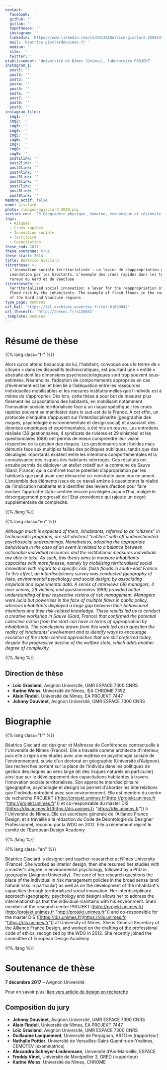 ```yaml
---
contact:
  facebook: ''
  github: ''
  gitlab: ''
  hypotheses: ''
  instagram: ''
  linkedin: 'https://www.linkedin.com/in/b%C3%A9atrice-gisclard-25091415/'
  mail: 'beatrice.gisclard@unimes.fr '
  medium: ''
  site: ''
  twitter: ''
etablissement: 'Université de Nîmes (Unîmes), laboratoire PROJEKT'
instagram_1:
  post1: ''
  post2: ''
  post3: ''
  post4: ''
  post5: ''
  post6: ''
  post7: ''
  post8: ''
  post9: ''
instagram_files:
  img1: ''
  img2: ''
  img3: ''
  img4: ''
  img5: ''
  img6: ''
  img7: ''
  img8: ''
  img9: ''
  post1link: ''
  post2link: ''
  post3link: ''
  post4link: ''
  post5link: ''
  post6link: ''
  post7link: ''
  post8link: ''
  post9link: ''
membre_actif: false
name: gisclard
photo: /images/bgisclard-2020.png
section_cnu: '23 Géographie physique, humaine, économique et régionale'
tags:
  - Risques
  - Crues rapides
  - Innovation sociale
  - Territoire
  - Capacitation
these_end: 2017
these_soutenue: true
these_start: 2014
title: Béatrice Gisclard
titrethese: >-
  L’innovation sociale territorialisée : un levier de réappropriation du risque
  inondation par les habitants. L’exemple des crues rapides dans les territoires
  ruraux du Gard et du Vaucluse
titretheseEn: >-
  Territorialized social innovation: a lever for the reappropriation of the
  flood risk by the inhabitants. The example of flash floods in the rural areas
  of the Gard and Vaucluse regions
type_page: membres
url_hal: 'https://tel.archives-ouvertes.fr/tel-01669042'
url_thesesfr: 'http://theses.fr/s135642'
_template: membres
---
```


<!-- Supprimer les parties non remplies (supprimer les blocks de lang s'il n'y a pas deux langues). Tu es libre d'ajouter ce que tu veux à cette partie -->

# Résumé de thèse

{{% lang class="fr" %}}

Alors qu’on attend beaucoup de lui, l’habitant, convoqué sous le terme de « citoyen » dans les dispositifs technocratiques, est pourtant une « entité » abstraite dont les dimensions psychosociologiques sont trop souvent sous-estimées. Néanmoins, l’adoption de comportements appropriés en cas d’événement est bel et bien lié à l’adéquation entre les ressources individuelles mobilisables et les mesures institutionnelles que l’individu est à même de s’approprier. Dès lors, cette thèse a pour but de mesurer plus finement les capacitations des habitants, en mobilisant notamment l’innovation sociale territorialisée face à un risque spécifique : les crues rapides pouvant se manifester dans le sud-est de la France. À cet effet, un protocole d’enquête s’appuyant sur l’interdisciplinarité (géographie des risques, psychologie environnementale et design social) et associant des données empiriques et expérimentales, a été mis en œuvre. Les entretiens réalisés (36 gestionnaires, 4 syndicats de rivières et 29 sinistrés) et les questionnaires (689) ont permis de mieux comprendre leur vision respective de la gestion des risques. Les gestionnaires sont lucides mais démunis face aux multiples failles des politiques publiques, tandis que des décalages importants existent entre les intentions comportementales et la connaissance des risques des habitants interrogés. Ces résultats ont ensuite permis de déployer un atelier créatif sur la commune de Sauve (Gard, France) qui a confirmé tout le potentiel d’appropriation par les habitants que peut avoir une démarche co-construite avec eux en amont. L’ensemble des éléments issus de ce travail amène à questionner la réalité de l’implication habitante et à identifier des leviers d’action pour faire évoluer l’approche stato-centrée encore privilégiée aujourd’hui, malgré le désengagement progressif de l’Etat-providence qui rajoute un degré supplémentaire de complexité.

{{% /lang %}}

{{% lang class="en" %}}

_Although much is expected of them, inhabitants, referred to as “citizens” in technocratic programs, are still abstract “entities” with oft underestimated psychosocial underpinnings. Nonetheless, adopting the appropriate behaviours in the case of an event is related to a balance between actionable individual resources and the institutional measures individuals are able to take. As such, this thesis aims to measure inhabitants’ capacities with more finesse, namely by mobilising territorialised social innovation with regard to a specific risk: flash floods in south-east France. To this effect, an interdisciplinary survey was conducted (geography of risks, environmental psychology and social design) by associating empirical and experimental data. A series of interviews (36 managers, 4 river unions, 29 victims) and questionnaires (689) provided better understanding of their respective visions of risk management. Managers were lucid but powerless in the face of multiple flaws in public policy, whereas inhabitants displayed a large gap between their behavioural intentions and their risk-related knowledge. These results led us to conduct a creative workshop in Sauve (Gard, France) that confirmed the potential collective action from the start can have in terms of appropriation by inhabitants. The conclusions drawn from this work led us to question the reality of inhabitants’ involvement and to identify ways to encourage evolution of the state-centred approaches that are still preferred today, despite the progressive decline of the welfare state, which adds another degree of complexity._

{{% /lang %}}

## Direction de thèse

* **Loïc Grasland**, Avignon Université, UMR ESPACE 7300 CNRS
* **Karine Weiss**, Université de Nîmes, lEA CHROME 7352
* **Alain Findeli**, Université de Nîmes, EA PROJEKT 7447
* **Johnny Douvinet**, Avignon Université, UMR ESPACE 7300 CNRS

# Biographie

{{% lang class="fr" %}}

Béatrice Gisclard est designer et Maîtresse de Conférences contractuelle à l'Université de Nîmes (France). Elle a travaillé comme architecte d'intérieur, puis elle a repris ses études avec une maîtrise en psychologie sociale de l'environnement, suivie d'un doctorat en géographie (Université d'Avignon). Ses recherches portent sur la place de l’individu dans les politiques de gestion des risques au sens large (et des risques naturels en particulier) ainsi que sur le développement des capacitations habitantes à travers l’innovation sociale territorialisée. Son approche interdisciplinaire (géographie, psychologie et design) lui permet d'aborder les interrelations que l'individu entretient avec son environnement. Elle est membre du centre de recherche PROJEKT ([http://projekt.unimes.fr](http://projekt.unimes.fr "http://projekt.unimes.fr")) et co-responsable du master DIS ([https://dis.unimes.fr](https://dis.unimes.fr "https://dis.unimes.fr")) à l'Université de Nîmes. Elle est secrétaire générale de l'Alliance France Design, et a travaillé à la rédaction du Code de Déontologie du Designer Professionnel, reconnu par la WDO en 2012. Elle a récemment rejoint le comité de l'European Design Academy

{{% /lang %}}

{{% lang class="en" %}}

Béatrice Gisclard is designer and teacher-researcher at Nîmes University (France). She worked as interior design, then she resumed her studies with a master's degree in environmental psychology, followed by a PhD in geography (Avignon University). The core of her research questions the place of the individual in risk management policies in the broad sense (and natural risks in particular) as well as on the development of the inhabitant's capacities through territorialized social innovation. Her interdisciplinary approach (geography, psychology and design) allows her to address the interrelationships that the individual maintains with his environment. She’s member of the research center PROJEKT ([http://projekt.unimes.fr](http://projekt.unimes.fr "http://projekt.unimes.fr")) and co-responsible for the master DIS ([https://dis.unimes.fr](https://dis.unimes.fr "https://dis.unimes.fr")) at University of Nîmes. She is General Secretary of the Alliance France Design, and worked on the drafting of the professional code of ethics, recognized by the WDO in 2012. She recently joined the committee of European Design Academy

{{% /lang %}}

# Soutenance de thèse

**7 décembre 2017** – Avignon Université

Pour en savoir plus: [lien vers article de design en recherche]()

## Composition du jury

* **Johnny Douvinet**, Avignon Université, UMR ESPACE 7300 CNRS
* **Alain Findeli**, Université de Nîmes, EA PROJEKT 7447
* **Loïc Grasland**, Avignon Université, UMR ESPACE 7300 CNRS
* **Guillaume Lacquement**, Université de Perpignan, ARTDev (rapporteur)
* **Nathalie Pottier**, Université de Versailles-Saint-Quentin-en-Yvelines, CEMOTEV (examinatrice)
* **Alexandra Schleyer-Lindenmann**, Université d’Aix-Marseille, ESPACE
* **Freddy Vinet**, Université de Montpellier 3, GRED (rapporteur)
* **Karine Weiss**, Université de Nîmes, CHROME
